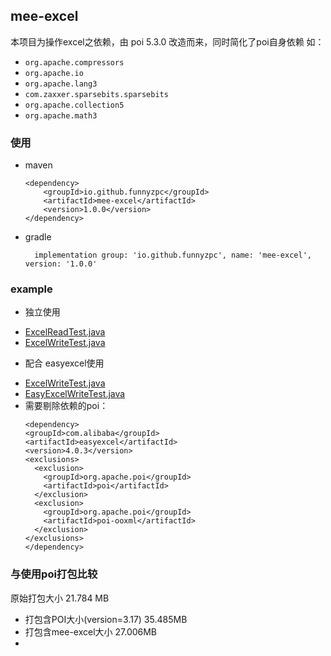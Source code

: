 
## mee-excel
 
  本项目为操作excel之依赖，由 poi 5.3.0 改造而来，同时简化了poi自身依赖 如：
  + `org.apache.compressors `
  + `org.apache.io `
  + `org.apache.lang3 `
  + `com.zaxxer.sparsebits.sparsebits `
  + `org.apache.collection5 `
  + `org.apache.math3 `
  
### 使用 
+ maven
  ```  
  <dependency>
      <groupId>io.github.funnyzpc</groupId>
      <artifactId>mee-excel</artifactId>
      <version>1.0.0</version>
  </dependency>
  ```
  
+ gradle

  `  implementation group: 'io.github.funnyzpc', name: 'mee-excel', version: '1.0.0'`

### example 
+ 独立使用
 - [ExcelReadTest.java](src%2Ftest%2Fjava%2Forg%2Fapache%2Fpoi%2Frw%2FExcelReadTest.java)
 - [ExcelWriteTest.java](src%2Ftest%2Fjava%2Forg%2Fapache%2Fpoi%2Frw%2FExcelWriteTest.java)

+ 配合 easyexcel使用
 - [ExcelWriteTest.java](src%2Ftest%2Fjava%2Forg%2Fapache%2Fpoi%2Frw%2FExcelWriteTest.java)
 - [EasyExcelWriteTest.java](src%2Ftest%2Fjava%2Forg%2Fapache%2Fpoi%2Frw%2FEasyExcelWriteTest.java)
 - 需要剔除依赖的poi：
   ```
   <dependency>
   <groupId>com.alibaba</groupId>
   <artifactId>easyexcel</artifactId>
   <version>4.0.3</version>
   <exclusions>
     <exclusion>
       <groupId>org.apache.poi</groupId>
       <artifactId>poi</artifactId>
     </exclusion>
     <exclusion>
       <groupId>org.apache.poi</groupId>
       <artifactId>poi-ooxml</artifactId>
     </exclusion>
   </exclusions>
   </dependency>
    ```

### 与使用poi打包比较

  原始打包大小 21.784 MB
+ 打包含POI大小(version=3.17) 35.485MB
+ 打包含mee-excel大小 27.006MB
+ 
